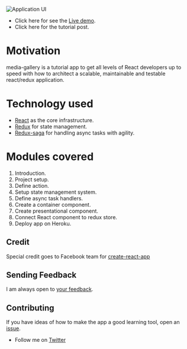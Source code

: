 ![Application UI](https://cloud.githubusercontent.com/assets/15085641/17646353/587e60d0-61bd-11e6-9403-82437ee3a6e6.png)


- Click here for see the [Live demo](http://media-gallery.herokuapp.com).
- Click here for the tutorial post.

# Motivation
media-gallery is a tutorial app to get all levels of React developers up to speed with how to architect a scalable, maintainable and testable react/redux application.

# Technology used
* [React](https://facebook.github.io/react/) as the core infrastructure.
* [Redux](https://github.com/reactjs/redux) for state management.
* [Redux-saga](https://github.com/yelouafi/redux-saga) for handling async tasks with agility.

# Modules covered
1. Introduction.
2. Project setup.
2. Define action.
3. Setup state management system.
4. Define async task handlers.
5. Create a container component.
6. Create presentational component.
7. Connect React component to redux store.
8. Deploy app on Heroku.

## Credit
Special credit goes to Facebook team for  [create-react-app](https://facebook.github.io/react/blog/2016/07/22/create-apps-with-no-configuration.html)

## Sending Feedback
I am always open to [your feedback](https://github.com/andela-rekemezie/media-gallery/issues).

## Contributing 
If you have ideas of how to make the app a good learning tool, open an [issue](https://github.com/andela-rekemezie/media-gallery/issues).

* Follow me on [Twitter](https://twitter.com/row_net)

